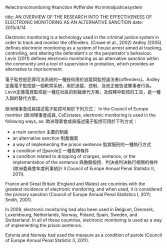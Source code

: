 #electronicmonitoring #sanction #offender #criminaljusticesystem 

title: AN OVERVIEW OF THE RESEARCH INTO THE EFFECTIVENESS OF ELECTRONIC MONITORING AS AN ALTERNATIVE SANCTION
date: 2015/4/14

Electronic monitoring is a technology used in the criminal justice system in order to track and monitor the offenders. (Crowe et al., 2002)
Ardley (2005) defines electronic monitoring as a system of house arrest aimed at tracking, controlling, and altering the defendant's or the perpetrator's behaviour.
Levin (2011) defines electronic monitoring as an alternative sanction within the community and a tool of supervision in probation, which provides an alternative to imprisonment.

電子監控是犯罪司法系統的一種技術用於追蹤與監控違法者(offenders)。Ardley定義電子監控是一個軟禁系統，用於追蹤、控制、及改正被告或肇事者行為。Levin定義電資監控是一種在社區的制裁替代方案，及假釋中監控的工具，是一種入獄的替代方案。

歐洲理事會成員描述電子監控可用於下列方式：
In the Council of Europe member (歐洲理事會成員, CoE)states, electronic monitoring is used in the following ways, as: 
歐洲理事會成員描述電子監控可用於下列方式：
- a main sanction  主要的制裁
- an alternative sanction 制裁備案 
- a way of implementing the prison sentence  監獄服刑的一種執行方式
- a condition of [[parole]] 一種假釋條件
- a condition related to dropping of charges, sentence, or the implementation of the sentence 與撤銷指控、判決或判決執行相關的條件(歐洲委員會年度刑事統計 II Council of Europe Annual Penal Statistic II, 2011).

France and Great Britain (England and Wales) are countries with the greatest incidence of electronic monitoring, and when used, it is considered the primary sanction (Council of Europe Annual Penal Statistics I, 2011; Smith, 2001).

In 2009, electronic monitoring had also been used in Belgium, Denmark, Luxembourg, Netherlands, Norway, Poland, Spain, Sweden, and Switzerland. In all of these countries, electronic monitoring is used as a way of implementing the prison sentence.

Estonia and Norway had used the measure as a condition of parole (Council of Europe Annual Penal Statistic II, 2011).



